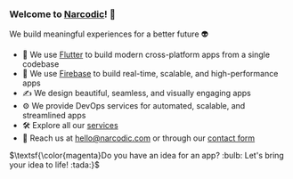 ### Welcome to [Narcodic](https://narcodic.com/)! 👋

We build meaningful experiences for a better future 👽

- 💙 We use [Flutter](https://flutter.dev/) to build modern cross-platform apps from a single codebase
- 💛 We use [Firebase](https://firebase.google.com/) to build real-time, scalable, and high-performance apps
- ✍️ We design beautiful, seamless, and visually engaging apps
- ⚙️ We provide DevOps services for automated, scalable, and streamlined apps
- 🛠️ Explore all our [services](https://narcodic.com/services)
- 📧 Reach us at hello@narcodic.com or through our [contact form](https://narcodic.com/contact)

$\textsf{\color{magenta}Do you have an idea for an app? :bulb: Let's bring your idea to life! :tada:}$
